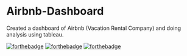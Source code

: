 # Airbnb-Dashboard
Created a dashboard of Airbnb (Vacation Rental Company) and doing analysis using tableau.



[![forthebadge](https://forthebadge.com/images/badges/built-with-love.svg)](https://forthebadge.com)
[![forthebadge](https://user-images.githubusercontent.com/106439762/178422441-0ad26a02-d79f-4142-937f-461dcea6d08e.svg)](https://www.tableau.com/)
[![forthebadge](https://user-images.githubusercontent.com/106439762/178422909-f51e0b4a-6358-4488-926f-32fd59e4ca54.svg)](https://www.tableau.com/)

